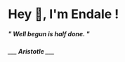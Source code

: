 <h1 title="head"> Hey 👋, I'm Endale !</h1>

**<h5><i>" Well begun is half done. "</i></h5>**

*<b>___ Aristotle ___</b>*

